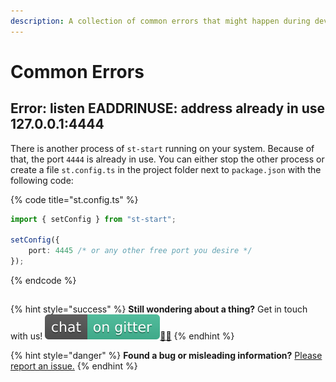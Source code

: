 ```yaml
---
description: A collection of common errors that might happen during development.
---
```


# Common Errors

## Error: listen EADDRINUSE: address already in use 127.0.0.1:4444

There is another process of `st-start` running on your system. Because of that, the port `4444` is already in use. You can either stop the other process or create a file `st.config.ts` in the project folder next to `package.json` with the following code:

{% code title="st.config.ts" %}
```typescript
import { setConfig } from "st-start";

setConfig({
    port: 4445 /* or any other free port you desire */
});
```
{% endcode %}

## 



{% hint style="success" %}
**Still wondering about a thing?** Get in touch with us! [![](.gitbook/assets/gitter.svg)](https://gitter.im/springtype-official/springtype?utm_source=badge&utm_medium=badge&utm_campaign=pr-badge)[💬](https://emojipedia.org/speech-balloon/)[🤓](https://emojipedia.org/nerd-face/)
{% endhint %}

{% hint style="danger" %}
**Found a bug or misleading information?** [Please report an issue.](https://github.com/springtype-org/springtype/issues)
{% endhint %}

